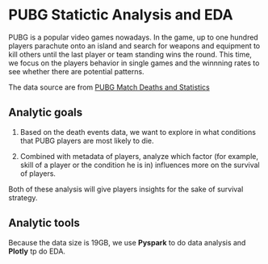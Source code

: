 # PUBG Statictic Analysis and EDA

PUBG is a popular video games nowadays. In the game, up to one hundred players parachute onto an island and search for weapons and equipment to kill others until the last player or team standing wins the round. This time, we focus on the players behavior in single games and the winnning rates to see whether there are potential patterns.

The data source are from [PUBG Match Deaths and Statistics](https://www.kaggle.com/skihikingkevin/pubg-match-deaths)

## Analytic goals

1. Based on the death events data, we want to explore in what conditions that PUBG players are most likely to die.

2. Combined with metadata of players, analyze which factor (for example, skill of a player or the condition he is in) influences more on the survival of players.

Both of these analysis will give players insights for the sake of survival strategy.

## Analytic tools
Because the data size is 19GB, we use __Pyspark__ to do data analysis and __Plotly__ tp do EDA. 
